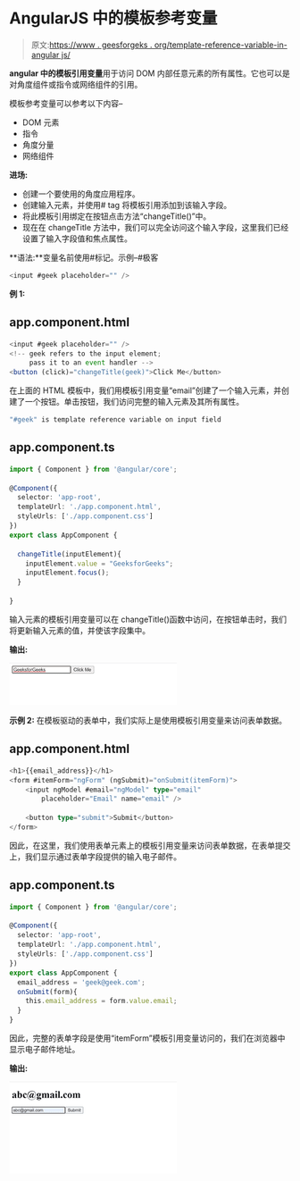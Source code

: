 # AngularJS 中的模板参考变量

> 原文:[https://www . geesforgeks . org/template-reference-variable-in-angular js/](https://www.geeksforgeeks.org/template-reference-variable-in-angularjs/)

**angular 中的模板引用变量**用于访问 DOM 内部任意元素的所有属性。它也可以是对角度组件或指令或网络组件的引用。

模板参考变量可以参考以下内容–

*   DOM 元素
*   指令
*   角度分量
*   网络组件

**进场:**

*   创建一个要使用的角度应用程序。
*   创建输入元素，并使用# tag 将模板引用添加到该输入字段。
*   将此模板引用绑定在按钮点击方法“changeTitle()”中。
*   现在在 changeTitle 方法中，我们可以完全访问这个输入字段，这里我们已经设置了输入字段值和焦点属性。

**语法:**变量名前使用#标记。示例–#极客

```ts
<input #geek placeholder="" />
```

**例 1:**

## app.component.html

```ts
<input #geek placeholder="" />
<!-- geek refers to the input element; 
     pass it to an event handler -->
<button (click)="changeTitle(geek)">Click Me</button>
```

在上面的 HTML 模板中，我们用模板引用变量“email”创建了一个输入元素，并创建了一个按钮。单击按钮，我们访问完整的输入元素及其所有属性。

```ts
"#geek" is template reference variable on input field
```

## app.component.ts

```ts
import { Component } from '@angular/core';

@Component({
  selector: 'app-root',
  templateUrl: './app.component.html',
  styleUrls: ['./app.component.css']
})
export class AppComponent {

  changeTitle(inputElement){
    inputElement.value = "GeeksforGeeks";
    inputElement.focus();
  }

}
```

输入元素的模板引用变量可以在 changeTitle()函数中访问，在按钮单击时，我们将更新输入元素的值，并使该字段集中。

**输出:**

![](img/2923ab89a4cf6a446f877885a6e4f338.png)

**示例 2:** 在模板驱动的表单中，我们实际上是使用模板引用变量来访问表单数据。

## app.component.html

```ts
<h1>{{email_address}}</h1>
<form #itemForm="ngForm" (ngSubmit)="onSubmit(itemForm)">
    <input ngModel #email="ngModel" type="email" 
        placeholder="Email" name="email" />

    <button type="submit">Submit</button>
</form>
```

因此，在这里，我们使用表单元素上的模板引用变量来访问表单数据，在表单提交上，我们显示通过表单字段提供的输入电子邮件。

## app.component.ts

```ts
import { Component } from '@angular/core';

@Component({
  selector: 'app-root',
  templateUrl: './app.component.html',
  styleUrls: ['./app.component.css']
})
export class AppComponent {
  email_address = 'geek@geek.com';
  onSubmit(form){
    this.email_address = form.value.email;
  }
}
```

因此，完整的表单字段是使用“itemForm”模板引用变量访问的，我们在浏览器中显示电子邮件地址。

**输出:**

![](img/1889555332117837903448f8d0bdee56.png)